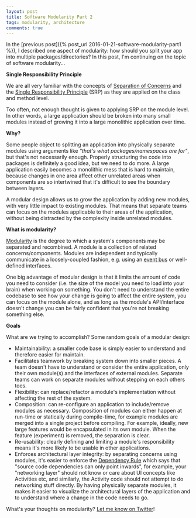 ```yaml
---
layout: post
title: Software Modularity Part 2
tags: modularity, architecture
comments: true
---
```


In the [previous post]({% post_url 2016-01-21-software-modularity-part1 %}), I described one aspect of modularity: how should you split your app into multiple packages/directories? In this post, I'm continuing on the topic of software modularity...

**Single Responsibility Principle**

We are all very familiar with the concepts of
[Separation of Concerns](http://c2.com/cgi/wiki?SeparationOfConcerns>) and the
[Single Responsibility Principle](http://blog.8thlight.com/uncle-bob/2014/05/08/SingleReponsibilityPrinciple.html>)
(SRP) as they are applied on the class and method level.

Too often, not enough thought is given to applying SRP on the module level. In other words,
a large application should be broken into many small modules instead of growing it into a
large monolithic application over time.

**Why?**

Some people object to splitting an application into physically separate modules using
arguments like *"that's what packages/namespaces are for"*, but that's not necessarily
enough. Properly structuring the code into packages is definitely a good idea, but we
need to do more. A large application easily becomes a monolithic mess that is
hard to maintain, because changes in one area affect other unrelated areas when
components are so intertwined that it's difficult to see the boundary between layers.

A modular design allows us to grow the application by adding new modules, with very
little impact to existing modules. That means that separate teams can focus on the
modules applicable to their areas of the application, without being distracted by the
complexity inside unrelated modules.

**What is modularity?**

[Modularity](http://en.wikipedia.org/wiki/Modularity) is the degree to which a
system's components may be separated and recombined. A module is a collection of
related concerns/components. Modules are independent and typically communicate in
a loosely-coupled fashion, e.g. using an [event bus](http://square.github.io/otto/)
or well-defined interfaces.

One big advantage of modular design is that it limits the amount of code you need
to consider (i.e. the size of the model you need to load into your brain) when working
on something. You don't need to understand the entire codebase to see how your change
is going to affect the entire system, you can focus on the module alone, and as long as
the module's API/interface doesn't change you can be fairly confident that you're not
breaking something else.

**Goals**

What are we trying to accomplish? Some random goals of a modular design:

- Maintainability: a smaller code base is simply easier to understand and therefore
  easier for maintain.
- Facilitates teamwork by breaking system down into smaller pieces. A team doesn't have
  to understand or consider the entire application, only their own module(s) and the
  interfaces of external modules. Separate teams can work on separate modules without
  stepping on each others toes.
- Flexibility: can replace/refactor a module's implementation without affecting the
  rest of the system.
- Composition: can re-configure an application to include/remove modules as necessary.
  Composition of modules can either happen at run-time or statically during compile-time,
  for example modules are merged into a single project before compiling. For example,
  ideally, new large features would be encapsulated in its own module. When the feature
  (experiment) is removed, the separation is clear.
- Re-usability: clearly defining and limiting a module's responsibility means it's more
  likely to be usable in other applications.
- Enforces architectural layer integrity: by separating concerns using modules, it's
  easier to enforce the
  [Dependency Rule](http://blog.8thlight.com/uncle-bob/2012/08/13/the-clean-architecture.html)
  which says that "source code dependencies can only point inwards", for example, your
  "networking layer" should not know or care about UI concepts like Activities etc, and
  similarly, the Activity code should not attempt to do networking stuff directly. By having
  physically separate modules, it makes it easier to visualize the architectural layers of
  the application and to understand where a change in the code needs to go.

What's your thoughts on modularity? [Let me know on Twitter](https://twitter.com/codeblast)!